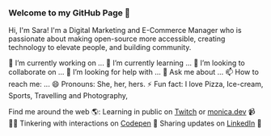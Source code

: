 ### Welcome to my GitHub Page 👋

Hi, I'm Sara! I'm a Digital Marketing and E-Commerce Manager who is passionate about making open-source more accessible, creating technology to elevate people, and building community. 

🔭 I’m currently working on ...
🌱 I’m currently learning ...
👯 I’m looking to collaborate on ...
🤔 I’m looking for help with ...
💬 Ask me about ...
📫 How to reach me: ...
😄 Pronouns: She, her, hers.
⚡ Fun fact: I love Pizza, Ice-cream, Sports, Travelling and Photography,

Find me around the web 🌎:
Learning in public on <a href="https://www.twitch.tv/blacktechdiva">Twitch</a> or <a href="https://www.monica.dev">monica.dev</a> 📹 ✍🏾
Tinkering with interactions on <a href="https://codepen.io/m0nica"> Codepen</a> 🏓
Sharing updates on <a href="https://www.linkedin.com/in/monicampowell/">LinkedIn</a> 💼
<!--
**sarazapataesteban/sarazapataesteban** is a ✨ _special_ ✨ repository because its `README.md` (this file) appears on your GitHub profile.

